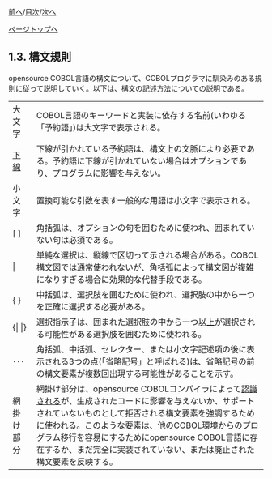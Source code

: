 <!--navi start1-->
[前へ](1-2-8.md)/[目次](https://momo2584.github.io/opensourcecobol.github.io/markdown/TOC.html)/[次へ](1-4.md)
<!--navi end1-->
<!--navi start2-->

[ページトップへ](1-3.md)
<!--navi end2-->
## 1.3. 構文規則

opensource COBOL言語の構文について、COBOLプログラマに馴染みのある規則に従って説明していく。以下は、構文の記述方法についての説明である。

| | |
| :--- | :--- |
| 大文字 | COBOL言語のキーワードと実装に依存する名前(いわゆる「予約語」)は大文字で表示される。 |
| <u>下線</u> | 下線が引かれている予約語は、構文上の文脈により必要である。予約語に下線が引かれていない場合はオプションであり、プログラムに影響を与えない。 |
| 小文字 | 置換可能な引数を表す一般的な用語は小文字で表示される。 |
| [ ]| 角括弧は、オプションの句を囲むために使われ、囲まれていない句は必須である。 |
| \| | 単純な選択は、縦線で区切って示される場合がある。COBOL構文図では通常使われないが、角括弧によって構文図が複雑になりすぎる場合に効果的な代替手段である。 |
| { }| 中括弧は、選択肢を囲むために使われ、選択肢の中から一つを正確に選択する必要がある。 |
| {\| \|} | 選択指示子は、囲まれた選択肢の中から一つ<u>以上</u>が選択される可能性がある選択肢を囲むために使われる。 |
| ･･･ | 角括弧、中括弧、セレクター、または小文字記述項の後に表示される3つの点(「省略記号」と呼ばれる)は、省略記号の前の構文要素が複数回出現する可能性があることを示す。 |
| 網掛け部分 | 網掛け部分は、opensource COBOLコンパイラによって<u>認識される</u>が、生成されたコードに影響を与えないか、サポートされていないものとして拒否される構文要素を強調するために使われる。このような要素は、他のCOBOL環境からのプログラム移行を容易にするためにopensource COBOL言語に存在するか、まだ完全に実装されていない、または廃止された構文要素を反映する。 |

